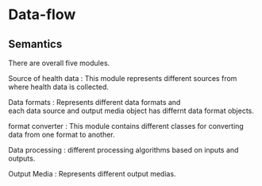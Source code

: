 # Data-flow

## Semantics

There are overall five modules.

Source of health data : This module represents different sources from where health data is collected.

Data formats : Represents different data formats and\
               each data source and output media object has differnt data format objects.

format converter : This module contains different classes for converting data from one format to another.

Data processing : different processing algorithms based on inputs and outputs.

Output Media : Represents different output medias.
